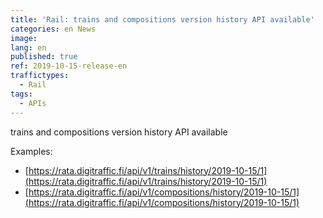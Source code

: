 ```yaml
---
title: 'Rail: trains and compositions version history API available'
categories: en News
image: 
lang: en
published: true
ref: 2019-10-15-release-en
traffictypes:
  - Rail
tags:
  - APIs
---
```


trains and compositions version history API available

Examples:
* [https://rata.digitraffic.fi/api/v1/trains/history/2019-10-15/1](https://rata.digitraffic.fi/api/v1/trains/history/2019-10-15/1)
* [https://rata.digitraffic.fi/api/v1/compositions/history/2019-10-15/1](https://rata.digitraffic.fi/api/v1/compositions/history/2019-10-15/1)

